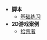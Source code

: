 * **脚本**
    * [基础练习](Unity3D-note/Practice-Scripts)
* **2D游戏案例**
    * [拾荒者](Unity3D-note/2Dproject-Roguelike)

